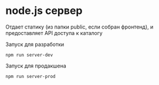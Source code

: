 # node.js сервер

Отдает статику (из папки public, если собран фронтенд), и предоставляет API доступа к каталогу

Запуск для разработки

```npm run server-dev ```


Запуск для продакшена

```npm run server-prod ```
